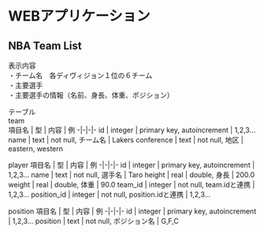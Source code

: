 # WEBアプリケーション
## NBA Team List
表示内容  
・チーム名　各ディヴィジョン１位の６チーム  
・主要選手   
・主要選手の情報（名前、身長、体重、ポジション）  

テーブル  
team  
項目名 | 型 | 内容 | 例
-|-|-|-
id | integer | primary key, autoincrement | 1,2,3...
name | text | not null, チーム名 | Lakers
conference | text | not null, 地区 | eastern, western  

player
項目名 | 型 | 内容 | 例
-|-|-|-
id | integer | primary key, autoincrement | 1,2,3...
name | text | not null, 選手名 | Taro
height | real | double, 身長 | 200.0
weight | real | double, 体重 | 90.0
team_id | integer | not null, team.idと連携 | 1,2,3...
position_id | integer | not null, position.idと連携 | 1,2,3...

position
項目名 | 型 | 内容 | 例
-|-|-|-
id | integer | primary key, autoincrement | 1,2,3...
position | text | not null, ポジション名 | G,F,C

